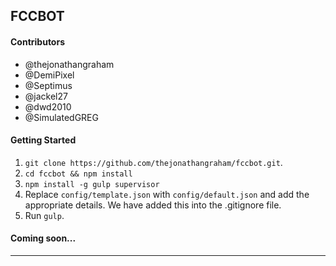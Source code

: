 ## FCCBOT

#### Contributors

 - @thejonathangraham
 - @DemiPixel
 - @Septimus
 - @jackel27
 - @dwd2010
 - @SimulatedGREG

#### Getting Started

1. `git clone https://github.com/thejonathangraham/fccbot.git`.
2. `cd fccbot && npm install`
3. `npm install -g gulp supervisor`
4. Replace `config/template.json` with `config/default.json` and add the appropriate details. We have added this into the .gitignore file.
5. Run `gulp`.

#### Coming soon...


----------
